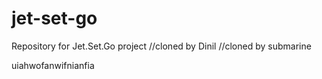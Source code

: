 # jet-set-go
Repository for Jet.Set.Go project
//cloned by Dinil 
//cloned by submarine

uiahwofanwifnianfia